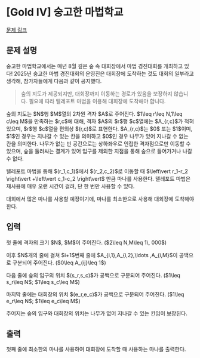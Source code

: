 # [Gold IV] 숭고한 마법학교

[문제 링크](https://www.acmicpc.net/problem/34218) 

## 문제 설명

<p>숭고한 마법학교에서는 매년 8월 깊은 숲 속 대회장에서 마법 경진대회를 개최하고 있다! 2025년 숭고한 마법 경진대회의 운영진은 대회장에 도착하는 것도 대회의 일부라고 생각해, 참가자들에게 다음과 같이 공지했다.</p>

<blockquote>
<p>숲의 지도가 제공되지만, 대회장까지 이동하는 경로가 있음을 보장하지 않습니다. 필요에 따라 텔레포트 마법을 이용해 대회장에 도착해야 합니다.</p>
</blockquote>

<p>숲의 지도는 $N$행 $M$열의 2차원 격자 $A$로 주어진다. $1\leq r\leq N,1\leq c\leq M$을 만족하는 $r,c$에 대해, 격자 $A$의 $r$행 $c$열에는 $A_{r,c}$가 적혀 있으며, $r$행 $c$열을 편의상 $(r,c)$로 표현한다. $A_{r,c}$는 $0$ 또는 $1$이며, $1$인 경우는 지나갈 수 있는 칸을 의미하고 $0$인 경우 나무가 있어 지나갈 수 없는 칸을 의미한다. 나무가 없는 빈 공간으로는 상하좌우로 인접한 격자점으로만 이동할 수 있으며, 숲을 둘러싸는 결계가 있어 입구를 제외한 지점을 통해 숲으로 들어가거나 나갈 수 없다.</p>

<p>텔레포트 마법을 통해 $(r_1,c_1)$에서 $(r_2,c_2)$로 이동할 때 $\left\vert r_1-r_2 \right\vert +\left\vert c_1-c_2 \right\vert$ 만큼 마나를 사용한다. 텔레포트 마법은 재사용에 매우 오랜 시간이 걸려, 단 한 번만 사용할 수 있다.</p>

<p>대회에서 많은 마나를 사용할 예정이기에, 마나를 최소한으로 사용해 대회장에 도착해야 한다.</p>

## 입력 

 <p>첫 줄에 격자의 크기 $N$, $M$이 주어진다. ($2\leq N,M\leq 1\, 000$)</p>

<p>이후 $N$개의 줄에 걸쳐 $i+1$번째 줄에 $A_{i,1},A_{i,2},\ldots ,A_{i,M}$이 공백으로 구분되어 주어진다. ($0\leq A_{ij}\leq 1$)</p>

<p>다음 줄에 숲의 입구의 위치 $(s_r,s_c)$가 공백으로 구분되어 주어진다. ($1\leq s_r\leq N$; $1\leq s_c\leq M$)</p>

<p>마지막 줄에는 대회장의 위치 $(e_r,e_c)$가 공백으로 구분되어 주어진다. ($1\leq e_r\leq N$; $1\leq e_c\leq M$)</p>

<p>주어지는 숲의 입구와 대회장의 위치는 나무가 없어 지나갈 수 있는 칸임이 보장된다.</p>

## 출력 

 <p>첫째 줄에 최소한의 마나를 사용하여 대회장에 도착할 때 사용하는 마나를 출력한다.</p>

